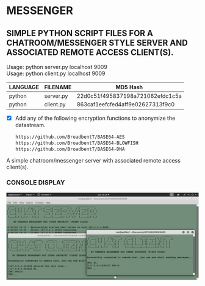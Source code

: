 # MESSENGER
## SIMPLE PYTHON SCRIPT FILES FOR A CHATROOM/MESSENGER STYLE SERVER AND ASSOCIATED REMOTE ACCESS CLIENT(S).

Usage: python server.py localhost 9009</br>
Usage: python client.py localhost 9009

| LANGUAGE  | FILENAME  | MD5 Hash                         |
|------     |------     | -------                          |
| python    | server.py | 22d0c51f495837198a721062efdc1c5a |
| python    | client.py | 863caf1eefcfed4aff9e02627313f9c0 |

- [x] Add any of the following encryption functions to anonymize the datastream.

      https://github.com/BroadbentT/BASE64-AES
      https://github.com/BroadbentT/BASE64-BLOWFISH
      https://github.com/BroadbentT/BASE64-DNA
      
 A simple chatroom/messenger server with associated remote access client(s).
 
### CONSOLE DISPLAY
![Screenshot](picture1.png)
